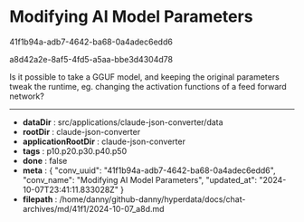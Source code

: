 # Modifying AI Model Parameters

41f1b94a-adb7-4642-ba68-0a4adec6edd6

a8d42a2e-8af5-4fd5-a5aa-bbe3d4304d78

Is it possible to take a GGUF model, and keeping the original parameters tweak the runtime, eg. changing the activation functions of a feed forward network?

---

* **dataDir** : src/applications/claude-json-converter/data
* **rootDir** : claude-json-converter
* **applicationRootDir** : claude-json-converter
* **tags** : p10.p20.p30.p40.p50
* **done** : false
* **meta** : {
  "conv_uuid": "41f1b94a-adb7-4642-ba68-0a4adec6edd6",
  "conv_name": "Modifying AI Model Parameters",
  "updated_at": "2024-10-07T23:41:11.833028Z"
}
* **filepath** : /home/danny/github-danny/hyperdata/docs/chat-archives/md/41f1/2024-10-07_a8d.md